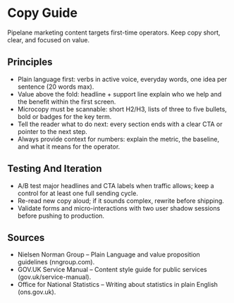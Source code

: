 # Copy Guide

Pipelane marketing content targets first-time operators. Keep copy short, clear, and focused on value.

## Principles
- Plain language first: verbs in active voice, everyday words, one idea per sentence (20 words max).
- Value above the fold: headline + support line explain who we help and the benefit within the first screen.
- Microcopy must be scannable: short H2/H3, lists of three to five bullets, bold or badges for the key term.
- Tell the reader what to do next: every section ends with a clear CTA or pointer to the next step.
- Always provide context for numbers: explain the metric, the baseline, and what it means for the operator.

## Testing And Iteration
- A/B test major headlines and CTA labels when traffic allows; keep a control for at least one full sending cycle.
- Re-read new copy aloud; if it sounds complex, rewrite before shipping.
- Validate forms and micro-interactions with two user shadow sessions before pushing to production.

## Sources
- Nielsen Norman Group – Plain Language and value proposition guidelines (nngroup.com).
- GOV.UK Service Manual – Content style guide for public services (gov.uk/service-manual).
- Office for National Statistics – Writing about statistics in plain English (ons.gov.uk).
